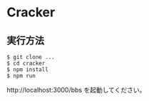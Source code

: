 # Cracker
## 実行方法
```
$ git clone ...
$ cd cracker
$ npm install
$ npm run
```

http://localhost:3000/bbs を起動してください。
